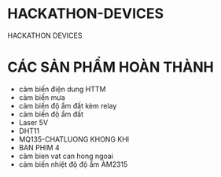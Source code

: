# HACKATHON-DEVICES
HACKATHON DEVICES

CÁC SẢN PHẨM HOÀN THÀNH
=======================

* cảm biến điện dung HTTM
* cảm biến mưa
* cảm biến độ ẩm đất kèm relay
* cảm biến độ ẩm đất
* Laser 5V
* DHT11
* MQ135-CHATLUONG KHONG KHI
* BAN PHIM 4
* cảm bien vat can hong ngoai
* cảm biến nhiệt độ độ ẩm ÀM2315